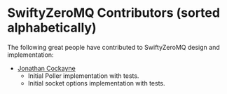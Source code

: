 
# SwiftyZeroMQ Contributors (sorted alphabetically)

The following great people have contributed to SwiftyZeroMQ design and
implementation:

- [Jonathan Cockayne](https://github.com/jcockayne)
  - Initial Poller implementation with tests.
  - Initial socket options implementation with tests.
